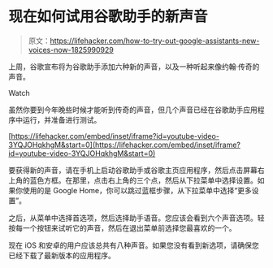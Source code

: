 # 现在如何试用谷歌助手的新声音

> 原文：<https://lifehacker.com/how-to-try-out-google-assistants-new-voices-now-1825990929>

上周，谷歌宣布将为谷歌助手添加六种新的声音，以及一种听起来像约翰·传奇的声音。

Watch

虽然你要到今年晚些时候才能听到传奇的声音，但几个声音已经在谷歌助手应用程序中运行，并准备进行测试。

 [https://lifehacker.com/embed/inset/iframe?id=youtube-video-3YQJOHqkhgM&start=0](https://lifehacker.com/embed/inset/iframe?id=youtube-video-3YQJOHqkhgM&start=0) 

要获得新的声音，请在手机上启动谷歌助手或谷歌主页应用程序，然后点击屏幕右上角的蓝色方框。在那里，点击右上角的三个点，然后从下拉菜单中选择设置。如果你使用的是 Google Home，你可以跳过蓝框步骤，从下拉菜单中选择“更多设置”。

之后，从菜单中选择首选项，然后选择助手语音。您应该会看到六个声音选项。轻按每一个按钮来试听它的声音，然后在退出菜单前选择您最喜欢的一个。

现在 iOS 和安卓的用户应该总共有八种声音。如果您没有看到新选项，请确保您已经下载了最新版本的应用程序。